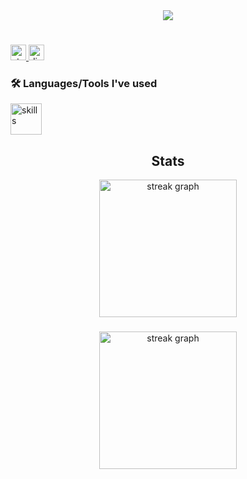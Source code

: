 

<div align="center">
  <img src="https://visitor-badge.laobi.icu/badge?page_id=Bry1k.Bry1k&"  />
</div>


<h1 align="center"></h1>


<div align="left">
  <a href="https://www.youtube.com/channel/UCOduKDV9007OfG7AOOvfh_Q" target="_blank">
    <img src="https://img.shields.io/static/v1?message=Youtube&logo=youtube&label=&color=FF0000&logoColor=white&labelColor=&style=flat" height="25" alt="yt logo"  />
  </a>
  <a href="https://discord.com/users/965718449110265877" target="_blank">
    <img src="https://img.shields.io/static/v1?message=Discord&logo=discord&label=&color=8578bb&logoColor=white&labelColor=&style=flat" height="25" alt="discord logo"  />
  </a>
  <!-- <a href="" target="_blank">
    <img src="" height="25" alt="idk yet logo"  />
  </a> -->
</div>

###

<p align="left"></p>



<h3 align="left">🛠 Languages/Tools I've used</h3>


<div align="left">
  <img src="https://skillicons.dev/icons?i=html,css,js,python,github,vscode,powershell,windows" height="50" alt="skills"  />

</div>

###

<div align="center">
  <h2>Stats</h2>
</div>
<div align="center">
  <img src="https://streak-stats.demolab.com?user=Bry1k&locale=en&mode=daily&theme=catppuccin-mocha&hide_border=false&border_radius=5&order=3" height="220" alt="streak graph"  />
</div>

###

<div align="center">
  <img src="https://github-readme-stats.vercel.app/api/top-langs/?username=Bry1k&theme=dark&hide_border=true&include_all_commits=false&count_private=false&layout=compact" height="220" alt="streak graph"  />
</div>
